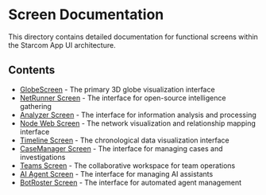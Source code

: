 # Screen Documentation

This directory contains detailed documentation for functional screens within the Starcom App UI architecture.

## Contents

- [GlobeScreen](./globe-screen.md) - The primary 3D globe visualization interface
- [NetRunner Screen](./netrunner-screen.md) - The interface for open-source intelligence gathering
- [Analyzer Screen](./analyzer-screen.md) - The interface for information analysis and processing
- [Node Web Screen](./node-web-screen.md) - The network visualization and relationship mapping interface
- [Timeline Screen](./timeline-screen.md) - The chronological data visualization interface
- [CaseManager Screen](./case-manager-screen.md) - The interface for managing cases and investigations
- [Teams Screen](./teams-screen.md) - The collaborative workspace for team operations
- [AI Agent Screen](./ai-agent-screen.md) - The interface for managing AI assistants
- [BotRoster Screen](./bot-roster-screen.md) - The interface for automated agent management
